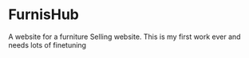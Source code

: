 # FurnisHub
A website for a furniture Selling website. This is my first work ever and needs lots of finetuning 
